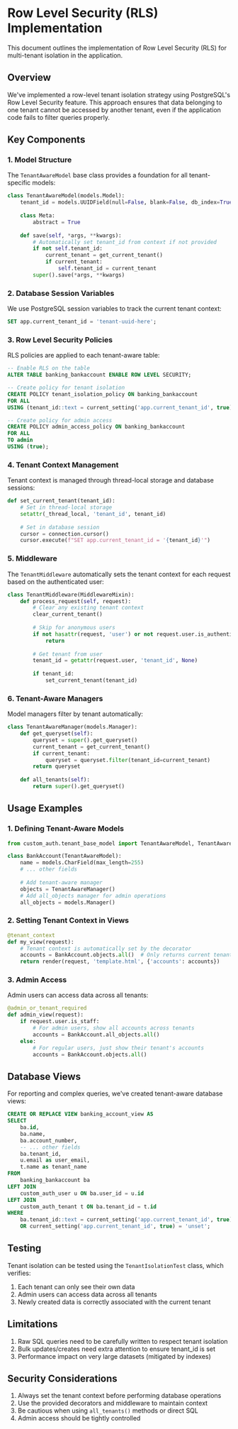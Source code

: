 # Row Level Security (RLS) Implementation

This document outlines the implementation of Row Level Security (RLS) for multi-tenant isolation in the application.

## Overview

We've implemented a row-level tenant isolation strategy using PostgreSQL's Row Level Security feature. This approach ensures that data belonging to one tenant cannot be accessed by another tenant, even if the application code fails to filter queries properly.

## Key Components

### 1. Model Structure

The `TenantAwareModel` base class provides a foundation for all tenant-specific models:

```python
class TenantAwareModel(models.Model):
    tenant_id = models.UUIDField(null=False, blank=False, db_index=True)
    
    class Meta:
        abstract = True
        
    def save(self, *args, **kwargs):
        # Automatically set tenant_id from context if not provided
        if not self.tenant_id:
            current_tenant = get_current_tenant()
            if current_tenant:
                self.tenant_id = current_tenant
        super().save(*args, **kwargs)
```

### 2. Database Session Variables

We use PostgreSQL session variables to track the current tenant context:

```sql
SET app.current_tenant_id = 'tenant-uuid-here';
```

### 3. Row Level Security Policies

RLS policies are applied to each tenant-aware table:

```sql
-- Enable RLS on the table
ALTER TABLE banking_bankaccount ENABLE ROW LEVEL SECURITY;

-- Create policy for tenant isolation
CREATE POLICY tenant_isolation_policy ON banking_bankaccount
FOR ALL
USING (tenant_id::text = current_setting('app.current_tenant_id', true));

-- Create policy for admin access
CREATE POLICY admin_access_policy ON banking_bankaccount
FOR ALL
TO admin
USING (true);
```

### 4. Tenant Context Management

Tenant context is managed through thread-local storage and database sessions:

```python
def set_current_tenant(tenant_id):
    # Set in thread-local storage
    setattr(_thread_local, 'tenant_id', tenant_id)
    
    # Set in database session
    cursor = connection.cursor()
    cursor.execute(f"SET app.current_tenant_id = '{tenant_id}'")
```

### 5. Middleware

The `TenantMiddleware` automatically sets the tenant context for each request based on the authenticated user:

```python
class TenantMiddleware(MiddlewareMixin):
    def process_request(self, request):
        # Clear any existing tenant context
        clear_current_tenant()
        
        # Skip for anonymous users
        if not hasattr(request, 'user') or not request.user.is_authenticated:
            return
        
        # Get tenant from user
        tenant_id = getattr(request.user, 'tenant_id', None)
        
        if tenant_id:
            set_current_tenant(tenant_id)
```

### 6. Tenant-Aware Managers

Model managers filter by tenant automatically:

```python
class TenantAwareManager(models.Manager):
    def get_queryset(self):
        queryset = super().get_queryset()
        current_tenant = get_current_tenant()
        if current_tenant:
            queryset = queryset.filter(tenant_id=current_tenant)
        return queryset
        
    def all_tenants(self):
        return super().get_queryset()
```

## Usage Examples

### 1. Defining Tenant-Aware Models

```python
from custom_auth.tenant_base_model import TenantAwareModel, TenantAwareManager

class BankAccount(TenantAwareModel):
    name = models.CharField(max_length=255)
    # ... other fields
    
    # Add tenant-aware manager
    objects = TenantAwareManager()
    # Add all_objects manager for admin operations
    all_objects = models.Manager()
```

### 2. Setting Tenant Context in Views

```python
@tenant_context
def my_view(request):
    # Tenant context is automatically set by the decorator
    accounts = BankAccount.objects.all()  # Only returns current tenant's accounts
    return render(request, 'template.html', {'accounts': accounts})
```

### 3. Admin Access

Admin users can access data across all tenants:

```python
@admin_or_tenant_required
def admin_view(request):
    if request.user.is_staff:
        # For admin users, show all accounts across tenants
        accounts = BankAccount.all_objects.all()
    else:
        # For regular users, just show their tenant's accounts
        accounts = BankAccount.objects.all()
```

## Database Views

For reporting and complex queries, we've created tenant-aware database views:

```sql
CREATE OR REPLACE VIEW banking_account_view AS
SELECT
    ba.id,
    ba.name,
    ba.account_number,
    -- ... other fields
    ba.tenant_id,
    u.email as user_email,
    t.name as tenant_name
FROM
    banking_bankaccount ba
LEFT JOIN
    custom_auth_user u ON ba.user_id = u.id
LEFT JOIN
    custom_auth_tenant t ON ba.tenant_id = t.id
WHERE
    ba.tenant_id::text = current_setting('app.current_tenant_id', true)
    OR current_setting('app.current_tenant_id', true) = 'unset';
```

## Testing

Tenant isolation can be tested using the `TenantIsolationTest` class, which verifies:

1. Each tenant can only see their own data
2. Admin users can access data across all tenants
3. Newly created data is correctly associated with the current tenant

## Limitations

1. Raw SQL queries need to be carefully written to respect tenant isolation
2. Bulk updates/creates need extra attention to ensure tenant_id is set
3. Performance impact on very large datasets (mitigated by indexes)

## Security Considerations

1. Always set the tenant context before performing database operations
2. Use the provided decorators and middleware to maintain context
3. Be cautious when using `all_tenants()` methods or direct SQL
4. Admin access should be tightly controlled 